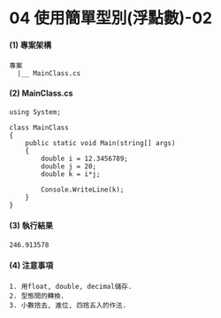 # 04 使用簡單型別(浮點數)-02

#### (1) 專案架構 

```
專案
  |__ MainClass.cs
```


#### (2) MainClass.cs

```
using System;

class MainClass 
{
    public static void Main(string[] args)
    {
        double i = 12.3456789;
        double j = 20;
        double k = i*j;
        
        Console.WriteLine(k);
    }    
}
```

#### (3) 執行結果

```
246.913578
```


#### (4) 注意事項
```
1. 用float, double, decimal儲存.
2. 型態間的轉換.
3. 小數捨去, 進位, 四捨五入的作法. 
```
